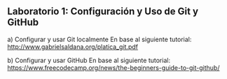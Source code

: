 ## Laboratorio 1: Configuración y Uso de Git y GitHub

a)	Configurar y usar Git localmente
  En base al siguiente tutorial: http://www.gabrielsaldana.org/platica_git.pdf
  
b)	Configurar y usar GitHub
  En base al siguiente tutorial: https://www.freecodecamp.org/news/the-beginners-guide-to-git-github/
